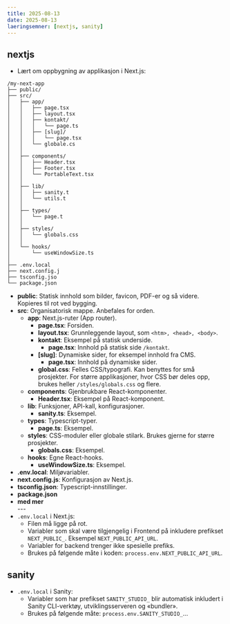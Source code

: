 ```yaml
---
title: 2025-08-13
date: 2025-08-13
laeringsemner: [nextjs, sanity]
---
```

## nextjs
- Lært om oppbygning av applikasjon i Next.js:
```text
/my-next-app
├── public/
├── src/
│   ├── app/              
│   │   ├── page.tsx     
│   │   ├── layout.tsx  
│   │   ├── kontakt/
│   │   │   └── page.ts
│   │   ├── [slug]/   
│   │   │   └── page.tsx
│   │   └── globale.cs
│   │
│   ├── components/  
│   │   ├── Header.tsx
│   │   ├── Footer.tsx
│   │   └── PortableText.tsx
│   │
│   ├── lib/        
│   │   ├── sanity.t
│   │   └── utils.t
│   │
│   ├── types/    
│   │   └── page.t
│   │
│   ├── styles/  
│   │   └── globals.css
│   │
│   └── hooks/  
│       └── useWindowSize.ts
│
├── .env.local 
├── next.config.j
├── tsconfig.jso
└── package.json
```
- **public**: Statisk innhold som bilder, favicon, PDF-er og så videre. Kopieres til rot ved bygging.
- **src**: Organisatorisk mappe. Anbefales for orden.
    - **app**: Next.js-ruter (App router).
        - **page.tsx**: Forsiden.
        - **layout.tsx**: Grunnleggende layout, som `<htm>, <head>, <body>`.
        - **kontakt**: Eksempel på statisk underside.
            - **page.tsx**: Innhold på statisk side `/kontakt`.
        - **[slug]**: Dynamiske sider, for eksempel innhold fra CMS.
            - **page.tsx**: Innhold på dynamiske sider.
        - **global.css**: Felles CSS/typografi. Kan benyttes for små prosjekter. For større applikasjoner, hvor CSS bør deles opp, brukes heller `/styles/globals.css` og flere.
    - **components**: Gjenbrukbare React-komponenter.
        - **Header.tsx**: Eksempel på React-komponent.
    - **lib**: Funksjoner, API-kall, konfigurasjoner.
        - **sanity.ts**: Eksempel.
    - **types**: Typescript-typer.
        - **page.ts**: Eksempel.
    - **styles**: CSS-moduler eller globale stilark. Brukes gjerne for større prosjekter.
        - **globals.css**: Eksempel.
    - **hooks**: Egne React-hooks.
        - **useWindowSize.ts**: Eksempel.
- **.env.local**: Miljøvariabler.
- **next.config.js**: Konfigurasjon av Next.js.
- **tsconfig.json**: Typescript-innstillinger.
- **package.json**
- **med mer**  
\--\-  
- `.env.local` i Next.js:
    - Filen må ligge på rot.
    - Variabler som skal være tilgjengelig i Frontend på inkludere prefikset `NEXT_PUBLIC_`. Eksempel `NEXT_PUBLIC_API_URL`.
    - Variabler for backend trenger ikke spesielle prefiks.
    - Brukes på følgende måte i koden: `process.env.NEXT_PUBLIC_API_URL`.

## sanity
- `.env.local` i Sanity:
    - Variabler som har prefikset `SANITY_STUDIO_` blir automatisk inkludert i Sanity CLI-verktøy, utviklingsserveren og «bundler».
    - Brukes på følgende måte: `process.env.SANITY_STUDIO_`...
